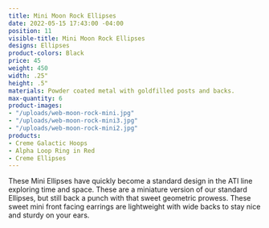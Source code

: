 ```yaml
---
title: Mini Moon Rock Ellipses
date: 2022-05-15 17:43:00 -04:00
position: 11
visible-title: Mini Moon Rock Ellipses
designs: Ellipses
product-colors: Black
price: 45
weight: 450
width: .25"
height: .5"
materials: Powder coated metal with goldfilled posts and backs.
max-quantity: 6
product-images:
- "/uploads/web-moon-rock-mini.jpg"
- "/uploads/web-moon-rock-mini3.jpg"
- "/uploads/web-moon-rock-mini2.jpg"
products:
- Creme Galactic Hoops
- Alpha Loop Ring in Red
- Creme Ellipses
---
```


These Mini Ellipses have quickly become a standard design in the ATI line exploring time and space. These are a miniature version of our standard Ellipses, but still back a punch with that sweet geometric prowess. These sweet mini front facing earrings are lightweight with wide backs to stay nice and sturdy on your ears.

